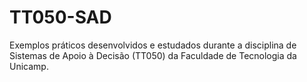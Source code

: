 # TT050-SAD
 Exemplos práticos desenvolvidos e estudados durante a disciplina de Sistemas de Apoio à Decisão (TT050) da Faculdade de Tecnologia da Unicamp.

